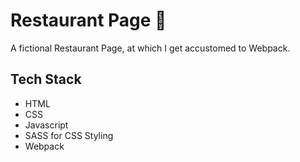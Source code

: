 # Restaurant Page 🥣

A fictional Restaurant Page, at which I get accustomed to Webpack. 

## Tech Stack 
- HTML 
- CSS
- Javascript 
- SASS for CSS Styling
- Webpack 
